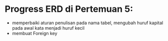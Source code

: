 # Progress ERD di Pertemuan 5:
- memperbaiki aturan penulisan pada nama tabel, mengubah huruf kapital pada awal kata menjadi huruf kecil
- membuat Foreign key

